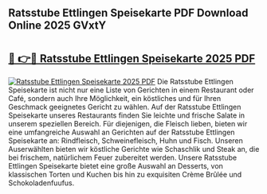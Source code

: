 ## Ratsstube Ettlingen Speisekarte PDF Download Online 2025 GVxtY

# <h2><a href="http://gc8ucmr.nevu.top/?p=Ratsstube+Ettlingen+Speisekarte">🔗 👉🔴 Ratsstube Ettlingen Speisekarte 2025 PDF</a></h2>

[![Ratsstube Ettlingen Speisekarte 2025 PDF](https://i.imgur.com/dBaPXMq.png)](http://gc8ucmr.nevu.top/?p=Ratsstube+Ettlingen+Speisekarte)
Die Ratsstube Ettlingen Speisekarte ist nicht nur eine Liste von Gerichten in einem Restaurant oder Café, sondern auch Ihre Möglichkeit, ein köstliches und für Ihren Geschmack geeignetes Gericht zu wählen. Auf der Ratsstube Ettlingen Speisekarte unseres Restaurants finden Sie leichte und frische Salate in unserem speziellen Bereich. Für diejenigen, die Fleisch lieben, bieten wir eine umfangreiche Auswahl an Gerichten auf der Ratsstube Ettlingen Speisekarte an: Rindfleisch, Schweinefleisch, Huhn und Fisch. Unseren Auserwählten bieten wir köstliche Gerichte wie Schaschlik und Steak an, die bei frischem, natürlichem Feuer zubereitet werden. Unsere Ratsstube Ettlingen Speisekarte bietet eine große Auswahl an Desserts, von klassischen Torten und Kuchen bis hin zu exquisiten Crème Brûlée und Schokoladenfuufus.
